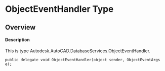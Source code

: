 # ObjectEventHandler Type

## Overview

#### Description
This is type Autodesk.AutoCAD.DatabaseServices.ObjectEventHandler.
```text
public delegate void ObjectEventHandler(object sender, ObjectEventArgs e);
```